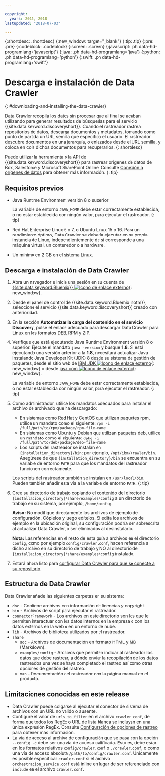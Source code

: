 ```yaml
---

copyright:
  years: 2015, 2018
lastupdated: "2018-07-03"

---
```


{:shortdesc: .shortdesc}
{:new_window: target="_blank"}
{:tip: .tip}
{:pre: .pre}
{:codeblock: .codeblock}
{:screen: .screen}
{:javascript: .ph data-hd-programlang='javascript'}
{:java: .ph data-hd-programlang='java'}
{:python: .ph data-hd-programlang='python'}
{:swift: .ph data-hd-programlang='swift'}

# Descarga e instalación de Data Crawler
{: #downloading-and-installing-the-data-crawler}

Data Crawler recopila los datos sin procesar que al final se acaban utilizando para generar resultados de búsquedas para el servicio {{site.data.keyword.discoveryshort}}. Cuando el rastreador rastrea repositorios de datos, descarga documentos y metadatos, tomando como punto de partida un URL semilla que especifica el usuario. El rastreador descubre documentos en una jerarquía, o enlazados desde el URL semilla, y coloca en cola dichos documentos para recuperarlos.
{: shortdesc}

Puede utilizar la herramienta o la API de {{site.data.keyword.discoveryshort}} para rastrear orígenes de datos de Box, Salesforce y Microsoft SharePoint Online. Consulte [Conexión a orígenes de datos](/docs/services/discovery/connect.html) para obtener más información.
{: tip}

## Requisitos previos

-   Java Runtime Environment versión 8 o superior

    La variable de entorno `JAVA_HOME` debe estar correctamente establecida, o no estar establecida con ningún valor, para ejecutar el rastreador.
    {: tip}
-   Red Hat Enterprise Linux 6 o 7, o Ubuntu Linux 15 o 16. Para un rendimiento óptimo, Data Crawler se debería ejecutar en su propia instancia de Linux, independientemente de si corresponde a una máquina virtual, un contenedor o a hardware.

-   Un mínimo en 2 GB en el sistema Linux.

## Descarga e instalación de Data Crawler

1.  Abra un navegador e inicie una sesión en su cuenta de [{{site.data.keyword.Bluemix}} ![Icono de enlace externo](../../icons/launch-glyph.svg "Icono de enlace externo")](https://console.ng.bluemix.net){: new_window}.

1.  Desde el panel de control de {{site.data.keyword.Bluemix_notm}}, seleccione el servicio {{site.data.keyword.discoveryshort}} creado con anterioridad.

1.  En la sección **Automatizar la carga del contenido en el servicio Discovery**, pulse el enlace adecuado para descargar Data Crawler para Linux en los formatos DEB, RPM y ZIP.

1.  Verifique que está ejecutando Java Runtime Environment versión 8 o superior. Ejecute el mandato `java -version` y busque **1.8**. Si está ejecutando una versión anterior a la **1.8**, necesitará actualizar Java instalando Java Developer Kit (JDK) 8 desde su sistema de gestión de paquetes, desde el sitio web de [IBM JDK ![Icono de enlace externo](../../icons/launch-glyph.svg "Icono de enlace externo")](https://www.ibm.com/developerworks/java/jdk/){: new_window} o desde [java.com ![Icono de enlace externo](../../icons/launch-glyph.svg "Icono de enlace externo")](http://www.java.com){: new_window}.

    La variable de entorno `JAVA_HOME` debe estar correctamente establecida, o no estar establecida con ningún valor, para ejecutar el rastreador.
    {: tip}

1.  Como administrador, utilice los mandatos adecuados para instalar el archivo de archivado que ha descargado:

    -   En sistemas como Red Hat y CentOS que utilizan paquetes rpm, utilice un mandato como el siguiente:
`rpm -i /full/path/to/rpm/package/rpm-file-name`
    -   En sistemas como Ubuntu y Debian que utilizan paquetes deb, utilice un mandato como el siguiente:
`dpkg -i /full/path/to/deb/package/deb-file-name`
    -   Los scripts del rastreador se instalan en `{installation_directory}/bin`; por ejemplo, `/opt/ibm/crawler/bin`. Asegúrese de que `{installation_directory}/bin` se encuentra en su variable de entorno `PATH` para que los mandatos del rastreador funcionen correctamente.

    Los scripts del rastreador también se instalan en `/usr/local/bin`. Pueden también añadir esta vía a la variable de entorno `PATH`.
    {: tip}
1.  Cree su directorio de trabajo copiando el contenido del directorio `{installation_directory}/share/examples/config` a un directorio de trabajo en su sistema, por ejemplo, `/home/config`.

    **Aviso:** No modifique directamente los archivos de ejemplo de configuración. Cópielos y luego edítelos. Si edita los archivos de ejemplo en la ubicación original, su configuración podría ser sobrescrita al actualizar Data Crawler, o ser eliminados al desinstalarlo.

    **Nota:** Las referencias en el resto de esta guía a archivos en el directorio `config`, como por ejemplo `config/crawler.conf`, hacen referencia a dicho archivo en su directorio de trabajo y NO al directorio de `{installation_directory}/share/examples/config` instalado.

1.  Estará ahora listo para [configurar Data Crawler para que se conecte a su repositorio](/docs/services/discovery/data-crawler-seeds.html).

## Estructura de Data Crawler

Data Crawler añade las siguientes carpetas en su sistema:

-   `doc` - Contiene archivos con información de licencias y copyright.
-   `bin` - Archivos de script para ejecutar el rastreador.
-   `connectorFramework` - Los archivos en este directorio son los que le permiten interactuar con los datos internos en la empresa o con los datos externos en la web o en un entorno de nube.
-   `lib` - Archivos de biblioteca utilizados por el rastreador.
-   `share`
    -   `doc` - Archivos de documentación en formato HTML y MD (Markdown).
    -   `examples/config` - Archivos que permiten indicar al rastreador los datos que debe rastrear, a dónde enviar la recopilación de los datos rastreados una vez se haya completado el rastreo así como otras opciones de gestión del rastreo.
    -   `man` - Documentación del rastreador con la página manual en el producto.

## Limitaciones conocidas en este release

-   Data Crawler puede colgarse al ejecutar el conector de sistema de archivos con un URL no válido o ausente.
-   Configure el valor de `urls_to_filter` en el archivo `crawler.conf`, de forma que todos los RegEx o URL de lista blanca se incluyan en una única expresión RegEx. Consulte [Configuración de opciones de rastreo](/docs/services/discovery/data-crawler-discovery.html#configuring-crawl-options) para obtener más información.
-   La vía de acceso al archivo de configuración que se pasa con la opción `--config -c` debe ser una vía de acceso calificada. Esto es, debe estar en los formatos relativos `config/crawler.conf` o `./crawler.conf`, o como una vía de acceso absoluta `/path/to/config/crawler.conf`. Únicamente es posible especificar `crawler.conf` si el archivo `orchestration_service.conf` está inline en lugar de ser referenciado con `include` en el archivo `crawler.conf`.

